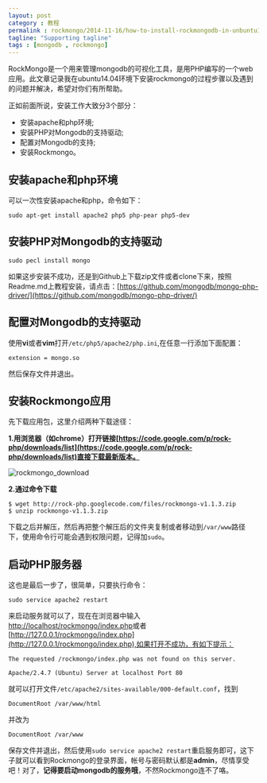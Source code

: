 ```yaml
---
layout: post
category : 教程
permalink : rockmongo/2014-11-16/how-to-install-rockmongodb-in-unbuntu14.04/
tagline: "Supporting tagline"
tags : [mongodb , rockmongo]
---
```


RockMongo是一个用来管理mongodb的可视化工具，是用PHP编写的一个web应用。此文章记录我在ubuntu14.04环境下安装rockmongo的过程步骤以及遇到的问题并解决，希望对你们有所帮助。

正如前面所说，安装工作大致分3个部分：

* 安装apache和php环境;
* 安装PHP对Mongodb的支持驱动;
* 配置对Mongodb的支持;
* 安装Rockmongo。

<!--break-->

## 安装apache和php环境

可以一次性安装apache和php，命令如下：

    sudo apt-get install apache2 php5 php-pear php5-dev
    
## 安装PHP对Mongodb的支持驱动

    sudo pecl install mongo
    
如果这步安装不成功，还是到Github上下载zip文件或者clone下来，按照Readme.md上教程安装，请点击：[https://github.com/mongodb/mongo-php-driver/](https://github.com/mongodb/mongo-php-driver/)

## 配置对Mongodb的支持驱动

使用**vi**或者**vim**打开`/etc/php5/apache2/php.ini`,在任意一行添加下面配置：

    extension = mongo.so
    
然后保存文件并退出。

## 安装Rockmongo应用

先下载应用包，这里介绍两种下载途径：


**1.用浏览器（如chrome）打开链接[https://code.google.com/p/rock-php/downloads/list](https://code.google.com/p/rock-php/downloads/list)直接下载最新版本。**

![rockmongo_download](http://pigerla.com/assets/images/20141116/rockmongo_download.png)

**2.通过命令下载**

    $ wget http://rock-php.googlecode.com/files/rockmongo-v1.1.3.zip
    $ unzip rockmongo-v1.1.3.zip
    
下载之后并解压，然后再把整个解压后的文件夹复制或者移动到`/var/www`路径下，使用命令行可能会遇到权限问题，记得加`sudo`。

## 启动PHP服务器

这也是最后一步了，很简单，只要执行命令：

    sudo service apache2 restart
    
来启动服务就可以了，现在在浏览器中输入[http://localhost/rockmongo/index.php](http://localhost/rockmongo/index.php)或者[http://127.0.0.1/rockmongo/index.php](http://127.0.0.1/rockmongo/index.php),如果打开不成功，有如下提示：

    The requested /rockmongo/index.php was not found on this server.

    Apache/2.4.7 (Ubuntu) Server at localhost Port 80
    
就可以打开文件`/etc/apache2/sites-available/000-default.conf`，找到
    
    DocumentRoot /var/www/html

并改为

    DocumentRoot /var/www
    
保存文件并退出，然后使用`sudo service apache2 restart`重启服务即可，这下子就可以看到Rockmongo的登录界面，帐号与密码默认都是**admin**，尽情享受吧！对了，**记得要启动mongodb的服务哦**，不然Rockmongo连不了咯。
    
    


    


